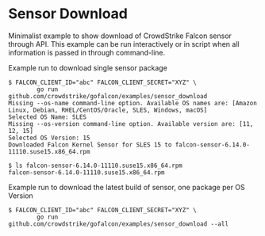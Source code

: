 # Sensor Download

Minimalist example to show download of CrowdStrike Falcon sensor through API. This example can be run interactively or in script when all information is passed in through command-line.

Example run to download single sensor package
```
$ FALCON_CLIENT_ID="abc" FALCON_CLIENT_SECRET="XYZ" \
        go run github.com/crowdstrike/gofalcon/examples/sensor_download
Missing --os-name command-line option. Available OS names are: [Amazon Linux, Debian, RHEL/CentOS/Oracle, SLES, Windows, macOS]
Selected OS Name: SLES
Missing --os-version command-line option. Available version are: [11, 12, 15]
Selected OS Version: 15
Downloaded Falcon Kernel Sensor for SLES 15 to falcon-sensor-6.14.0-11110.suse15.x86_64.rpm

$ ls falcon-sensor-6.14.0-11110.suse15.x86_64.rpm
falcon-sensor-6.14.0-11110.suse15.x86_64.rpm
```

Example run to download the latest build of sensor, one package per OS Version
```
$ FALCON_CLIENT_ID="abc" FALCON_CLIENT_SECRET="XYZ" \
        go run github.com/crowdstrike/gofalcon/examples/sensor_download --all
```
